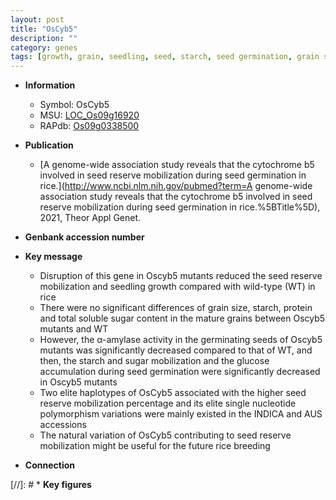 ```yaml
---
layout: post
title: "OsCyb5"
description: ""
category: genes
tags: [growth, grain, seedling, seed, starch, seed germination, grain size, breeding, sugar, seedling growth]
---
```


* **Information**  
    + Symbol: OsCyb5  
    + MSU: [LOC_Os09g16920](http://rice.uga.edu/cgi-bin/ORF_infopage.cgi?orf=LOC_Os09g16920)  
    + RAPdb: [Os09g0338500](http://rapdb.dna.affrc.go.jp/viewer/gbrowse_details/irgsp1?name=Os09g0338500)  

* **Publication**  
    + [A genome-wide association study reveals that the cytochrome b5 involved in seed reserve mobilization during seed germination in rice.](http://www.ncbi.nlm.nih.gov/pubmed?term=A genome-wide association study reveals that the cytochrome b5 involved in seed reserve mobilization during seed germination in rice.%5BTitle%5D), 2021, Theor Appl Genet.

* **Genbank accession number**  

* **Key message**  
    + Disruption of this gene in Oscyb5 mutants reduced the seed reserve mobilization and seedling growth compared with wild-type (WT) in rice
    + There were no significant differences of grain size, starch, protein and total soluble sugar content in the mature grains between Oscyb5 mutants and WT
    + However, the α-amylase activity in the germinating seeds of Oscyb5 mutants was significantly decreased compared to that of WT, and then, the starch and sugar mobilization and the glucose accumulation during seed germination were significantly decreased in Oscyb5 mutants
    + Two elite haplotypes of OsCyb5 associated with the higher seed reserve mobilization percentage and its elite single nucleotide polymorphism variations were mainly existed in the INDICA and AUS accessions
    + The natural variation of OsCyb5 contributing to seed reserve mobilization might be useful for the future rice breeding

* **Connection**  

[//]: # * **Key figures**  



